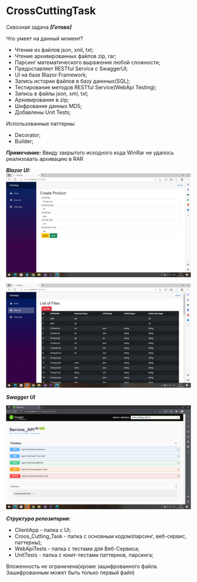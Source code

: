 # CrossCuttingTask
Сквозная задача ***[Готова]***

Что умеет на данный момент?
 - Чтение из файлов json, xml, txt;
 - Чтение архивированных файлов zip, rar;
 - Парсинг математического выражения любой сложности;
 - Предоставляет RESTful Service с SwaggerUI;
 - UI на базе Blazor Framework;
 - Запись истории файлов в базу даннных(SQL);
 - Тестирование методов RESTful Service(WebApi Testing);
 - Запись в файлы json, xml, txt;
 - Архивирование в zip;
 - Шифрование данных MD5;
 - Добавлены Unit Tests;

Использованные паттерны:
 - Decorator;
 - Builder;
 
***Примечание:***
   Ввиду закрытого исходного кода WinRar не удалось реализовать архивацию в RAR
 
 ***Blazor UI:***
 ![Add File](https://github.com/fpmovec/Images/raw/main/image.png)
 
 ![Add File](https://github.com/fpmovec/Images/raw/main/image1.png)
 
 ***Swagger UI***
 
 ![Add File](https://github.com/fpmovec/Images/raw/main/swagger.png)


***Структура репозитория:***

- ClientApp - папка с UI;
- Croos_Cutting_Task - папка с основным кодом(парсинг, веб-сервис, паттерны);
- WebApiTests - папка с тестами для Веб-Сервиса;
- UnitTests - папка с юнит-тестами паттернов, парсинга;
 
 Вложенность не ограничена(кроме зашифрованного файла. Зашифрованным может быть только первый файл)
